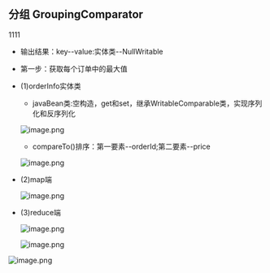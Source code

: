 ## 分组 GroupingComparator

1111

* 输出结果：key--value:实体类--NullWritable
* 第一步：获取每个订单中的最大值
* (1)orderInfo实体类
    * javaBean类:空构造，get和set，继承WritableComparable<OrderInfo>类，实现序列化和反序列化
   
    ![image.png](https://upload-images.jianshu.io/upload_images/14466577-7ca747d91fb7bced.png?imageMogr2/auto-orient/strip%7CimageView2/2/w/1240)
    
    * compareTo()排序：第一要素--orderId;第二要素--price
    
    ![image.png](https://upload-images.jianshu.io/upload_images/14466577-39a48390446ab1ae.png?imageMogr2/auto-orient/strip%7CimageView2/2/w/1240)

* (2)map端
   
   ![image.png](https://upload-images.jianshu.io/upload_images/14466577-3b58dfdfc1960b68.png?imageMogr2/auto-orient/strip%7CimageView2/2/w/1240)

* (3)reduce端

   ![image.png](https://upload-images.jianshu.io/upload_images/14466577-f0f8ea2ef2e75188.png?imageMogr2/auto-orient/strip%7CimageView2/2/w/1240)

  ![image.png](https://upload-images.jianshu.io/upload_images/14466577-d2a254f6cd657771.png?imageMogr2/auto-orient/strip%7CimageView2/2/w/1240)

![image.png](https://upload-images.jianshu.io/upload_images/14466577-7f52c1939ad89b86.png?imageMogr2/auto-orient/strip%7CimageView2/2/w/1240)
